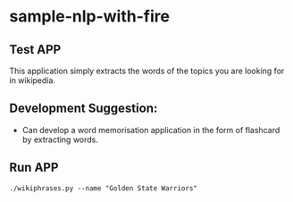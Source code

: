 # sample-nlp-with-fire
## Test APP

This application simply extracts the words of the topics you are looking for in wikipedia.

## Development Suggestion:
- Can develop a word memorisation application in the form of flashcard by extracting words.

## Run APP
```
./wikiphrases.py --name "Golden State Warriors"
```
